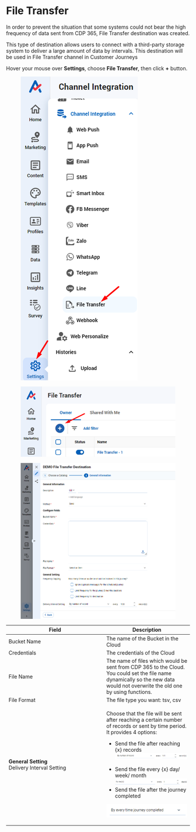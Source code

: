 # File Transfer

In order to prevent the situation that some systems could not bear the high frequency of data sent from CDP 365, File Transfer destination was created.

This type of destination allows users to connect with a third-party storage system to deliver a large amount of data by intervals. This destination will be used in File Transfer channel in Customer Journeys

Hover your mouse over **Settings**, choose **File Transfer**, then click **+** button.

<figure><img src="../../../.gitbook/assets/image (3926).png" alt=""><figcaption></figcaption></figure>

<figure><img src="../../../.gitbook/assets/image (3927).png" alt=""><figcaption></figcaption></figure>

<figure><img src="../../../.gitbook/assets/image (3929).png" alt=""><figcaption></figcaption></figure>

<table><thead><tr><th width="254">Field</th><th>Description</th></tr></thead><tbody><tr><td>Bucket Name</td><td>The name of the Bucket in the Cloud</td></tr><tr><td>Credentials</td><td>The credentials of the Cloud</td></tr><tr><td>File Name</td><td>The name of files which would be sent from CDP 365 to the Cloud. You could set the file name dynamically so the new data would not overwrite the old one by using functions.</td></tr><tr><td>File Format</td><td>The file type you want: tsv, csv</td></tr><tr><td><strong>General Setting</strong><br>Delivery Interval Setting</td><td><p>Choose that the file will be sent after reaching a certain number of records or sent by time period. <br>It provides 4 options:</p><ul><li>Send the file after reaching {x} records<br><img src="../../../.gitbook/assets/image (2127).png" alt=""></li></ul><ul><li>Send the file every {x} day/ week/ month<br><img src="../../../.gitbook/assets/image (1622).png" alt=""></li><li>Send the file after the journey completed</li></ul><p>       <img src="../../../.gitbook/assets/image (1847).png" alt=""></p></td></tr></tbody></table>

